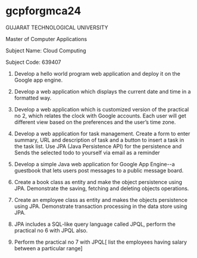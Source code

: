 # gcpforgmca24

GUJARAT TECHNOLOGICAL UNIVERSITY

Master of Computer Applications 

Subject Name: Cloud Computing

Subject Code: 639407

1. Develop a hello world program web application and deploy it on the Google app engine.

2. Develop a web application which displays the current date and time in a formatted way.
3. Develop a web application which is customized version of the practical no 2, which relates the clock with Google accounts. Each user will get different view based on the preferences and the user’s time zone.
4. Develop a web application for task management. Create a form to enter summary, URL and description of task and a button to insert a task in the task list. Use JPA (Java Persistence API) for the persistence and Sends the selected todo to yourself via email as a reminder
5. Develop a simple Java web application for Google App Engine--a guestbook that lets users post messages to a public message board.
6. Create a book class as entity and make the object persistence using JPA. Demonstrate the saving, fetching and deleting objects operations.
7. Create an employee class as entity and makes the objects persistence using JPA. Demonstrate transaction processing in the data store using JPA.
8. JPA includes a SQL-like query language called JPQL, perform the practical no 6 with JPQL also.
9. Perform the practical no 7 with JPQL[ list the employees having salary between a particular range]